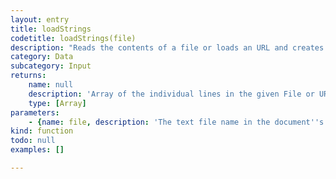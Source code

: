 ```yaml
---
layout: entry
title: loadStrings
codetitle: loadStrings(file)
description: "Reads the contents of a file or loads an URL and creates a String array of its individual lines.\nIf the file is specified by name as String, it must be located in the document's data directory."
category: Data
subcategory: Input
returns:
    name: null
    description: 'Array of the individual lines in the given File or URL'
    type: [Array]
parameters:
    - {name: file, description: 'The text file name in the document''s data directory or a File instance or an URL', optional: false, type: [String, File]}
kind: function
todo: null
examples: []

---
```

